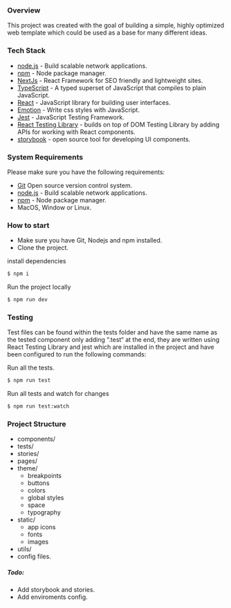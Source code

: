 ### Overview

This project was created with the goal of building a simple, highly optimized web template which could be used as a base for many different ideas.

### Tech Stack

- [node.js](https://nodejs.org/en/) - Build scalable network applications.
- [npm](https://www.npmjs.com/) - Node package manager.
- [NextJs](https://nextjs.org/) - React Framework for SEO friendly and lightweight sites.
- [TypeScript](https://www.npmjs.com/) - A typed superset of JavaScript that compiles to plain JavaScript.
- [React](https://reactjs.org/) - JavaScript library for building user interfaces.
- [Emotion](https://emotion.sh/) - Write css styles with JavaScript.
- [Jest](https://jestjs.io/) - JavaScript Testing Framework.
- [React Testing Library](https://testing-library.com/docs/react-testing-library/intro) - builds on top of DOM Testing Library by adding APIs for working with React components.
- [storybook](https://storybook.js.org/) - open source tool for developing UI components.

### System Requirements

Please make sure you have the following requirements:

- [Git](https://git-scm.com/) Open source version control system.
- [node.js](https://nodejs.org/en/) - Build scalable network applications.
- [npm](https://www.npmjs.com/) - Node package manager.
- MacOS, Window or Linux.

### How to start

- Make sure you have Git, Nodejs and npm installed.
- Clone the project.

install dependencies

```sh
$ npm i
```

Run the project locally

```sh
$ npm run dev
```

### Testing

Test files can be found within the tests folder and have the same name as the tested component only adding “.test“ at the end, they are written using React Testing Library and jest which are installed in the project and have been configured to run the following commands:

Run all the tests.

```sh
$ npm run test
```

Run all tests and watch for changes

```sh
$ npm run test:watch
```

### Project Structure

- components/
- tests/
- stories/
- pages/
- theme/
  - breakpoints
  - buttons
  - colors
  - global styles
  - space
  - typography
- static/
  - app icons
  - fonts
  - images
- utils/
- config files.

##### Todo:
- Add storybook and stories.
- Add enviroments config.
